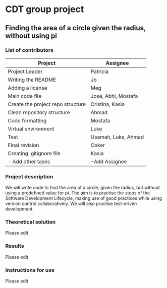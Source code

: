 # CDT group project 

## Finding the area of a circle given the radius, without using pi

### List of contributors
 


 | Project                                                                                                                                | Assignee                                                  |
 | -------------------------------------------------------------------------------------------------------------------------------------- | ------------------------------------------------------- |
 |Project Leader |  Patricia |
| Writing the README      | Jo                |
 | Adding a license        |  Meg |
 |    Main code file   |  Jose, Abhi, Mostafa   |
 |  Create the project repo structure |  Cristina, Kasia  |
|  Clean repository structure |  Ahmad |
 | Code formatting  | Mostafa  |
 |  Virtual environment  |  Luke  |
 | Test  | Usamah, Luke, Ahmad |
 | Final revision  |  Coker  |
 | Creating .gitignore file |  Kasia |  
  |  - Add other tasks  |   -Add Assignee|


### Project description
We will write code to find the area of a circle, given the radius, but without using a predefined value for pi. The aim is to practise the steps of the Software Development Lifecycle, making use of good practices while using version control collaboratively. We will also practise test-driven development.

### Theoretical solution
Please edit

### Results
Please edit

### Instructions for use
Please edit

